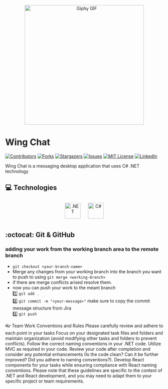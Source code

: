 <p align="center">
  <img src="https://i.pinimg.com/originals/ec/ec/36/ecec3687a972a20d8ba953b7f1bf4e43.gif" width="380" height="380" alt="Giphy GIF">
</p>

# Wing Chat

[![Contributors][contributors-shield]][contributors-url]
[![Forks][forks-shield]][forks-url]
[![Stargazers][stars-shield]][stars-url]
[![Issues][issues-shield]][issues-url]
[![MIT License][license-shield]][license-url]
[![LinkedIn][linkedin-shield]][linkedin-url]

[contributors-shield]: https://img.shields.io/github/contributors/othneildrew/Best-README-Template.svg?style=for-the-badge
[contributors-url]: https://github.com/Nancy4Hany/WorkBridge/graphs/contributors
[forks-shield]: https://img.shields.io/github/forks/othneildrew/Best-README-Template.svg?style=for-the-badge
[forks-url]: https://github.com/Nancy4Hany/WorkBridge/network/members
[stars-shield]: https://img.shields.io/github/stars/othneildrew/Best-README-Template.svg?style=for-the-badge
[stars-url]: https://github.com/Nancy4Hany/WorkBridge/stargazers
[issues-shield]: https://img.shields.io/github/issues/othneildrew/Best-README-Template.svg?style=for-the-badge
[issues-url]: https://github.com/Nancy4Hany/WorkBridge/issues
[license-shield]: https://img.shields.io/github/license/othneildrew/Best-README-Template.svg?style=for-the-badge
[license-url]: https://github.com/Nancy4Hany/WorkBridge/master/LICENSE.txt
[linkedin-shield]: https://img.shields.io/badge/-LinkedIn-black.svg?style=for-the-badge&logo=linkedin&colorB=555
[linkedin-url]: https://www.linkedin.com/in/nancyhany/


Wing Chat is a messaging desktop application that uses C# .NET technology

 ## :computer: Technologies
<div align="center"> 

<img style="margin: 10px" src="https://encrypted-tbn0.gstatic.com/images?q=tbn:ANd9GcTjd5ZkLj0XJdCsJxhI-tz9sKo0gWPjJpe4IxsdKnNlj3GjgYVAODiKxVlVRYHIY9BNTTY&usqp=CAU" alt=".NET" height="50" /> 
<img style="margin: 10px" src="https://profilinator.rishav.dev/skills-assets/csharp-original.svg" alt="C#" height="50" /> 

</div>  


 ## :octocat: Git & GitHub 
### adding your work from the working branch area to the remote branch 
- `git checkout <your-branch-name>` <br> 
- Merge any changes from your working branch into the branch you want to push to using `git merge <working-branch>` <br> 
- if there are merge conflicts arised resolve them. <br>
- now you can push your work to the meant branch <br>
:one: `git add .`<br>
:two: `git commit -m "<your-message>"` make sure to copy the commit message structure from Jira <br>
:three: `git push` <br>


:eyeglasses: Team Work
Conventions and Rules
Please carefully review and adhere to each point in your tasks
Focus on your designated task files and folders and maintain organization (avoid modifying other tasks and folders to prevent conflicts).
Follow the correct naming conventions in your .NET code.
Utilize MVC as required in your code.
Review your code after completion and consider any potential enhancements (Is the code clean? Can it be further improved? Did you adhere to naming conventions?).
Develop React components for your tasks while ensuring compliance with React naming conventions.
Please note that these guidelines are specific to the context of .NET and React development, and you may need to adapt them to your specific project or team requirements.


<!-- This project is licensed under the MIT License - see the LICENSE file for details. -->
